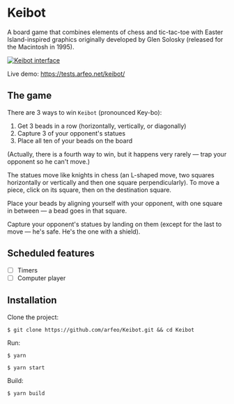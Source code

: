 # Keibot

A board game that combines elements of chess and tic-tac-toe with Easter Island-inspired graphics originally developed by Glen Solosky (released for the Macintosh in 1995).

[![Keibot interface](https://static.arfeo.net/keibot/interface.png)](https://youtu.be/K1YZK74eRvI "Keibot interface")

Live demo: https://tests.arfeo.net/keibot/

## The game

There are 3 ways to win `Keibot` (pronounced Key-bo):

1.  Get 3 beads in a row (horizontally, vertically, or diagonally)
1.  Capture 3 of your opponent's statues
1.  Place all ten of your beads on the board

(Actually, there is a fourth way to win, but it happens very rarely — trap your opponent so he can't move.)

The statues move like knights in chess (an L-shaped move, two squares horizontally or vertically and then one square perpendicularly). To move a piece, click on its square, then on the destination square.

Place your beads by aligning yourself with your opponent, with one square in between — a bead goes in that square.

Capture your opponent's statues by landing on them (except for the last to move — he's safe.  He's the one with a shield).

## Scheduled features
   
- [ ] Timers
- [ ] Computer player

## Installation

Clone the project:

```
$ git clone https://github.com/arfeo/Keibot.git && cd Keibot
```

Run:

```
$ yarn
```

```
$ yarn start
```

Build:

```
$ yarn build
```

